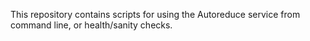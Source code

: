 This repository contains scripts for using the Autoreduce service from command line, or health/sanity checks.